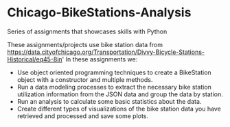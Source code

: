 # Chicago-BikeStations-Analysis
Series of assignments that showcases skills with Python

These assignments/projects use bike station data from https://data.cityofchicago.org/Transportation/Divvy-Bicycle-Stations-Historical/eq45-8in'
In these assignments we:
- Use object oriented programming techniques to create a BikeStation object with a constructor and multiple methods.
- Run a data modeling processes to extract the necessary bike station utilization information from the JSON data and group the data by station.
- Run  an analysis to calculate some basic statistics about the data.
- Create different types of visualizations of the bike station data you have retrieved and processed and save some plots. 

